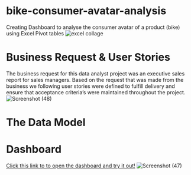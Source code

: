 # bike-consumer-avatar-analysis
Creating Dashboard to analyse the consumer avatar of a product (bike) using Excel Pivot tables
![excel collage](https://user-images.githubusercontent.com/111446453/185659264-7c174872-a172-4a59-8a9f-bfbaa93f304e.png)
# Business Request & User Stories
The business request for this data analyst project was an executive sales report for sales managers. 
Based on the request that was made from the business we following user stories were defined to fulfill delivery and ensure that acceptance criteria’s were maintained throughout the project.
![Screenshot (48)](https://user-images.githubusercontent.com/111446453/185663880-cb1039f6-d2c1-4e0c-9673-f7b7e5fea104.png)



# The Data Model



# Dashboard
[Click this link to to open the dashboard and try it out!](https://1drv.ms/x/s!AsGPhe3EDTlvsU2IOl0BaBE429tl)
![Screenshot (47)](https://user-images.githubusercontent.com/111446453/185663987-a6e1972c-3d92-423a-b3de-255456aac73d.png)
